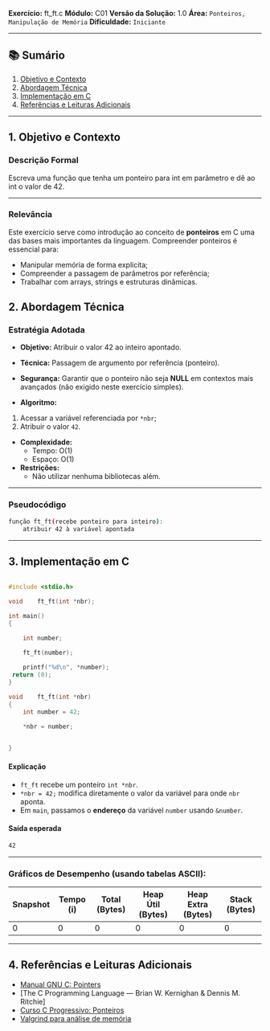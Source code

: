 **Exercício:** ft_ft.c 
**Módulo:** C01
**Versão da Solução:** 1.0 
**Área:** `Ponteiros, Manipulação de Memória`
**Dificuldade:** `Iniciante`
<br>

---

## 📚 Sumário

1. [Objetivo e Contexto](#1-objetivo-e-contexto)  
2. [Abordagem Técnica](#2-abordagem-técnica)  
3. [Implementação em C](#3-implementação-em-c)   
4. [Referências e Leituras Adicionais](#4-referências-e-leituras-adicionais) 

---


## 1. Objetivo e Contexto 

### Descrição Formal

Escreva uma função que tenha um ponteiro para int em parâmetro e dê ao int o
valor de 42.

---

### Relevância

Este exercício serve como introdução ao conceito de **ponteiros** em C uma das bases mais importantes da linguagem. Compreender ponteiros é essencial para:

- Manipular memória de forma explícita;
- Compreender a passagem de parâmetros por referência;
- Trabalhar com arrays, strings e estruturas dinâmicas.


## 2. Abordagem Técnica

### Estratégia Adotada

- **Objetivo:** Atribuir o valor 42 ao inteiro apontado.
- **Técnica:** Passagem de argumento por referência (ponteiro).
- **Segurança:** Garantir que o ponteiro não seja **NULL** em contextos mais avançados (não exigido neste exercício simples).

- **Algoritmo:** 
1. Acessar a variável referenciada por `*nbr`;
2. Atribuir o valor `42`.
- **Complexidade:**  
  - Tempo: O(1) 
  - Espaço: O(1)
- **Restrições:**  
  - Não utilizar nenhuma bibliotecas além.

--- 
### Pseudocódigo

```bash
função ft_ft(recebe ponteiro para inteiro):
    atribuir 42 à variável apontada

```
---
## 3. Implementação em C

```c

#include <stdio.h>

void	ft_ft(int *nbr);

int	main()
{

	int number;

	ft_ft(number);
	
	printf("%d\n", *number);
 return (0);
}

void	ft_ft(int *nbr)
{
	int number = 42;

	*nbr = number;
	

}

```

#### Explicação

- `ft_ft` recebe um ponteiro `int *nbr`.
- `*nbr = 42;` modifica diretamente o valor da variável para onde `nbr` aponta.
- Em `main`, passamos o **endereço** da variável `number` usando `&number`.

#### Saída esperada
```bash
42
```


---

### Gráficos de Desempenho (usando tabelas ASCII):

| Snapshot | Tempo (i) | Total (Bytes) | Heap Útil (Bytes) | Heap Extra (Bytes) | Stack (Bytes) |
|----------|-----------|----------------|--------------------|---------------------|----------------|
| 0        | 0         | 0              | 0                  | 0                   | 0              |


---



## 4. Referências e Leituras Adicionais

* [Manual GNU C: Pointers](https://www.gnu.org/software/gnu-c-manual/gnu-c-manual.html#Pointers)
* \[The C Programming Language — Brian W. Kernighan & Dennis M. Ritchie]
* [Curso C Progressivo: Ponteiros](https://www.cprogressivo.net/2012/10/ponteiros-em-C.html)
* [Valgrind para análise de memória](https://valgrind.org/)

